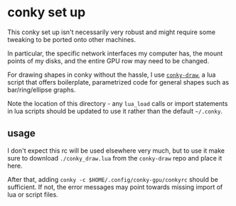 # conky set up

This conky set up isn't necessarily very robust and might require some tweaking to be ported onto other machines.

In particular, the specific network interfaces my computer has, the mount points of my disks, and the entire GPU row may need to be changed.

For drawing shapes in conky without the hassle, I use [`conky-draw`](https://github.com/fisadev/conky-draw.git), a lua script that offers boilerplate, parametrized code for general shapes such as bar/ring/ellipse graphs.

Note the location of this directory - any `lua_load` calls or import statements in lua scripts should be updated to use it rather than the default `~/.conky`.

## usage

I don't expect this rc will be used elsewhere very much, but to use it make sure to download `./conky_draw.lua` from the `conky-draw` repo and place it here.

After that, adding `conky -c $HOME/.config/conky-gpu/conkyrc` should be sufficient. If not, the error messages may point towards missing import of lua or script files.
